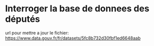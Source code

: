 # Interroger la base de donnees des députés

url pour mettre a jour le fichier: https://www.data.gouv.fr/fr/datasets/5fc8b732d30fbf1ed6648aab

